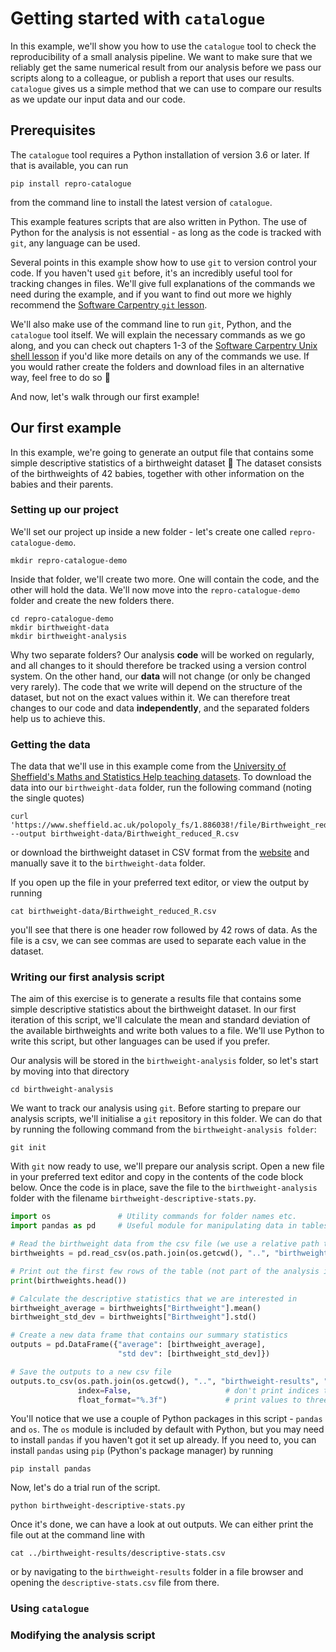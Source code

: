 # Getting started with `catalogue`

In this example, we'll show you how to use the `catalogue` tool to check the reproducibility of a small analysis pipeline.
We want to make sure that we reliably get the same numerical result from our analysis before we pass our scripts along to a colleague, or publish a report that uses our results.
`catalogue` gives us a simple method that we can use to compare our results as we update our input data and our code.

## Prerequisites

The `catalogue` tool requires a Python installation of version 3.6 or later.
If that is available, you can run
```
pip install repro-catalogue
```
from the command line to install the latest version of `catalogue`.

This example features scripts that are also written in Python.
The use of Python for the analysis is not essential - as long as the code is tracked with `git`, any language can be used.

Several points in this example show how to use `git` to version control your code.
If you haven't used `git` before, it's an incredibly useful tool for tracking changes in files.
We'll give full explanations of the commands we need during the example, and if you want to find out more we highly recommend the [Software Carpentry `git` lesson](https://swcarpentry.github.io/git-novice/).

We'll also make use of the command line to run `git`, Python, and the `catalogue` tool itself.
We will explain the necessary commands as we go along, and you can check out chapters 1-3 of the [Software Carpentry Unix shell lesson](http://swcarpentry.github.io/shell-novice/) if you'd like more details on any of the commands we use.
If you would rather create the folders and download files in an alternative way, feel free to do so :slightly_smiling_face:


And now, let's walk through our first example!

## Our first example

In this example, we're going to generate an output file that contains some simple descriptive statistics of a birthweight dataset :baby:
The dataset consists of the birthweights of 42 babies, together with other information on the babies and their parents.

### Setting up our project

We'll set our project up inside a new folder - let's create one called `repro-catalogue-demo`.
```
mkdir repro-catalogue-demo
```
Inside that folder, we'll create two more.
One will contain the code, and the other will hold the data.
We'll now move into the `repro-catalogue-demo` folder and create the new folders there.
```
cd repro-catalogue-demo
mkdir birthweight-data
mkdir birthweight-analysis
```

Why two separate folders?
Our analysis **code** will be worked on regularly, and all changes to it should therefore be tracked using a version control system.
On the other hand, our **data** will not change (or only be changed very rarely).
The code that we write will depend on the structure of the dataset, but not on the exact values within it.
We can therefore treat changes to our code and data **independently**, and the separated folders help us to achieve this.

### Getting the data

The data that we'll use in this example come from the [University of Sheffield's Maths and Statistics Help teaching datasets](https://www.sheffield.ac.uk/mash/statistics/datasets).
To download the data into our `birthweight-data` folder, run the following command (noting the single quotes)
```
curl 'https://www.sheffield.ac.uk/polopoly_fs/1.886038!/file/Birthweight_reduced_R.csv' --output birthweight-data/Birthweight_reduced_R.csv
```
or download the birthweight dataset in CSV format from the [website](https://www.sheffield.ac.uk/mash/statistics/datasets) and manually save it to the `birthweight-data` folder.

If you open up the file in your preferred text editor, or view the output by running
```
cat birthweight-data/Birthweight_reduced_R.csv 
```
you'll see that there is one header row followed by 42 rows of data.
As the file is a csv, we can see commas are used to separate each value in the dataset.

### Writing our first analysis script

The aim of this exercise is to generate a results file that contains some simple descriptive statistics about the birthweight dataset.
In our first iteration of this script, we'll calculate the mean and standard deviation of the available birthweights and write both values to a file.
We'll use Python to write this script, but other languages can be used if you prefer.

Our analysis will be stored in the `birthweight-analysis` folder, so let's start by moving into that directory
```
cd birthweight-analysis
```
We want to track our analysis using `git`.
Before starting to prepare our analysis scripts, we'll initialise a `git` repository in this folder.
We can do that by running the following command from the `birthweight-analysis folder`:
```
git init
```

With `git` now ready to use, we'll prepare our analysis script.
Open a new file in your preferred text editor and copy in the contents of the code block below.
Once the code is in place, save the file to the `birthweight-analysis` folder with the filename `birthweight-descriptive-stats.py`.
```python
import os               # Utility commands for folder names etc.
import pandas as pd     # Useful module for manipulating data in tables - known as data frames in Pandas

# Read the birthweight data from the csv file (we use a relative path to specify the location of the file)
birthweights = pd.read_csv(os.path.join(os.getcwd(), "..", "birthweight-data", "Birthweight_reduced_R.csv"))

# Print out the first few rows of the table (not part of the analysis itself, but it's useful to have a look)
print(birthweights.head())

# Calculate the descriptive statistics that we are interested in
birthweight_average = birthweights["Birthweight"].mean()
birthweight_std_dev = birthweights["Birthweight"].std()

# Create a new data frame that contains our summary statistics
outputs = pd.DataFrame({"average": [birthweight_average],
                        "std dev": [birthweight_std_dev]})

# Save the outputs to a new csv file
outputs.to_csv(os.path.join(os.getcwd(), "..", "birthweight-results", "descriptive-stats.csv"),
               index=False,                     # don't print indices to the output file
               float_format="%.3f")             # print values to three decimal places
```

You'll notice that we use a couple of Python packages in this script - `pandas` and `os`.
The `os` module is included by default with Python, but you may need to install `pandas` if you haven't got it set up already.
If you need to, you can install `pandas` using `pip` (Python's package manager) by running
```
pip install pandas
```

Now, let's do a trial run of the script.
```
python birthweight-descriptive-stats.py
```

Once it's done, we can have a look at out outputs.
We can either print the file out at the command line with
```
cat ../birthweight-results/descriptive-stats.csv
```
or by navigating to the `birthweight-results` folder in a file browser and opening the `descriptive-stats.csv` file from there.

### Using `catalogue`

### Modifying the analysis script
